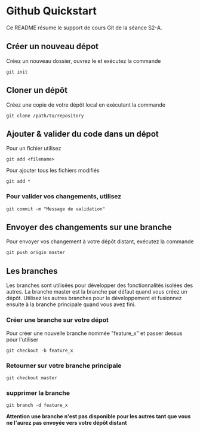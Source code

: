 # Github Quickstart 

Ce README résume le support de cours Git de la séance S2-A. 

## Créer un nouveau dépot
Créez un nouveau dossier, ouvrez le et exécutez la commande
```
git init
```

## Cloner un dépôt
Créez une copie de votre dépôt local en exécutant la commande
```
git clone /path/to/repository
```

## Ajouter & valider du code dans un dépot
Pour un fichier utilisez 
```
git add <filename>
```
Pour ajouter tous les fichiers modifiés
```
git add *
```

### Pour valider vos changements, utilisez
```
git commit -m "Message de validation"
```

## Envoyer des changements sur une branche 
Pour envoyer vos changement à votre dépôt distant, exécutez la commande
```
git push origin master
```

## Les branches 
Les branches sont utilisées pour développer des fonctionnalités isolées des autres. La branche master est la branche par défaut quand vous créez un dépôt. Utilisez les autres branches pour le développement et fusionnez ensuite à la branche principale quand vous avez fini.

### Créer une branche sur votre dépot 
Pour créer une nouvelle branche nommée "feature_x" et passer dessus pour l'utiliser
```
git checkout -b feature_x
```

### Retourner sur votre branche principale
```
git checkout master
```

### supprimer la branche
```
git branch -d feature_x
```
**Attention une branche n'est pas disponible pour les autres tant que vous ne l'aurez pas envoyée vers votre dépôt distant** 
